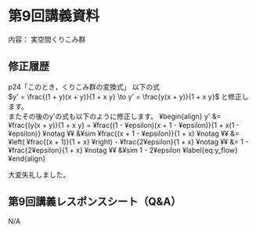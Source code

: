 #  第9回講義資料
内容：  実空間くりこみ群 

## 修正履歴 
p24「このとき，くりこみ群の変換式」 以下の式 <br>
$y' = \frac{(1 + y)(x + y)}{1 + x y} \to y' = \frac{y(x + y)}{1 + x y}$ と修正します。<br>
またその後のy'の式も以下のように修正します。
¥begin{align}
y' &= ¥frac{(y(x + y)}{1 + x y}
= ¥frac{(1 - ¥epsilon)(x + 1 - ¥epsilon)}{1 + x(1 - ¥epsilon)} ¥notag ¥¥
&¥sim ¥frac{(x + 1 - ¥epsilon)}{1 + x} ¥notag ¥¥
&= ¥left( ¥frac{(x + 1)}{1 + x} ¥right) - ¥frac{2¥epsilon}{1 + x} ¥notag ¥¥
&= 1 - ¥frac{2¥epsilon}{1 + x} ¥notag ¥¥
&¥sim 1 - 2¥epsilon
¥label{eq:y_flow}
¥end{align}


大変失礼しました。

## 第9回講義レスポンスシート（Q&A）
N/A
